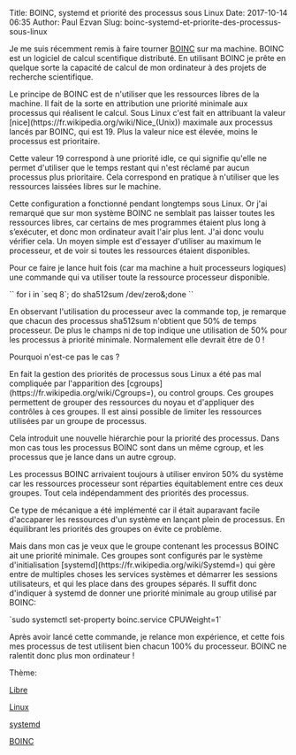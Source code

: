 Title: BOINC, systemd et priorité des processus sous Linux
Date: 2017-10-14 06:35
Author: Paul Ezvan
Slug: boinc-systemd-et-priorite-des-processus-sous-linux

<div
class="field field-name-body field-type-text-with-summary field-label-hidden">

<div class="field-items">

<div class="field-item even">

Je me suis récemment remis à faire tourner
[BOINC](https://boinc.berkeley.edu/) sur ma machine. BOINC est un
logiciel de calcul scentifique distributé. En utilisant BOINC je prête
en quelque sorte la capacité de calcul de mon ordinateur à des projets
de recherche scientifique.

</p>
Le principe de BOINC est de n'utiliser que les ressources libres de la
machine. Il fait de la sorte en attribution une priorité minimale aux
processus qui réalisent le calcul. Sous Linux c'est fait en attribuant
la valeur [nice](https://fr.wikipedia.org/wiki/Nice_(Unix)) maximale aux
processus lancés par BOINC, qui est 19. Plus la valeur nice est élevée,
moins le processus est prioritaire.

</p>
Cette valeur 19 correspond à une priorité idle, ce qui signifie qu'elle
ne permet d'utiliser que le temps restant qui n'est réclamé par aucun
processus plus prioritaire. Cela correspond en pratique à n'utiliser que
les ressources laissées libres sur le machine.

</p>
Cette configuration a fonctionné pendant longtemps sous Linux. Or j'ai
remarqué que sur mon système BOINC ne semblait pas laisser toutes les
ressources libres, car certains de mes programmes étaient plus long à
s’exécuter, et donc mon ordinateur avait l'air plus lent. J'ai donc
voulu vérifier cela. Un moyen simple est d'essayer d'utiliser au maximum
le processeur, et de voir si toutes les ressources étaient disponibles.  

Pour ce faire je lance huit fois (car ma machine a huit processeurs
logiques) une commande qui va utiliser toute la ressource processeur
disponible.

</p>
`` for i in `seq 8`; do sha512sum /dev/zero&;done ``

</p>
En observant l'utilisation du processeur avec la commande top, je
remarque que chacun des processus sha512sum n'obtient que 50% de temps
processeur. De plus le champs ni de top indique une utilisation de 50%
pour les processus à priorité minimale. Normalement elle devrait être de
0 !  

Pourquoi n'est-ce pas le cas ?

</p>
En fait la gestion des priorités de processus sous Linux a été pas mal
compliquée par l'apparition des
[cgroups](https://fr.wikipedia.org/wiki/Cgroups=), ou control groups.
Ces groupes permettent de grouper des ressources du noyau et d'appliquer
des contrôles à ces groupes. Il est ainsi possible de limiter les
ressources utilisées par un groupe de processus.

</p>
Cela introduit une nouvelle hiérarchie pour la priorité des processus.
Dans mon cas tous les processus BOINC sont dans un même cgroup, et les
processus que je lance dans un autre cgroup.

</p>
Les processus BOINC arrivaient toujours à utiliser environ 50% du
système car les ressources processeur sont réparties équitablement entre
ces deux groupes. Tout cela indépendamment des priorités des processus.  

Ce type de mécanique a été implémenté car il était auparavant facile
d'accaparer les ressources d'un système en lançant plein de processus.
En équilibrant les priorités des groupes on évite ce problème.

</p>
Mais dans mon cas je veux que le groupe contenant les processus BOINC
ait une priorité minimale. Ces groupes sont configurés par le système
d'initialisation [systemd](https://fr.wikipedia.org/wiki/Systemd=) qui
gère entre de multiples choses les services systèmes et démarrer les
sessions utilisateurs, et qui les place dans des groupes séparés. Il
suffit donc d'indiquer à systemd de donner une priorité minimale au
group utilisé par BOINC:

</p>
`sudo systemctl set-property boinc.service CPUWeight=1`

</p>
Après avoir lancé cette commande, je relance mon expérience, et cette
fois mes processus de test utilisent bien chacun 100% du processeur.
BOINC ne ralentit donc plus mon ordinateur !

</p>
<p>

</div>

</div>

</div>

<div
class="field field-name-taxonomy-vocabulary-3 field-type-taxonomy-term-reference field-label-above">

<div class="field-label">

Thème: 

</div>

<div class="field-items">

<div class="field-item even">

[Libre](https://www.ezvan.fr/taxonomy/term/48)

</div>

<div class="field-item odd">

[Linux](https://www.ezvan.fr/taxonomy/term/45)

</div>

<div class="field-item even">

[systemd](https://www.ezvan.fr/taxonomy/term/62)

</div>

<div class="field-item odd">

[BOINC](https://www.ezvan.fr/taxonomy/term/63)

</div>

</div>

</div>

</p>

